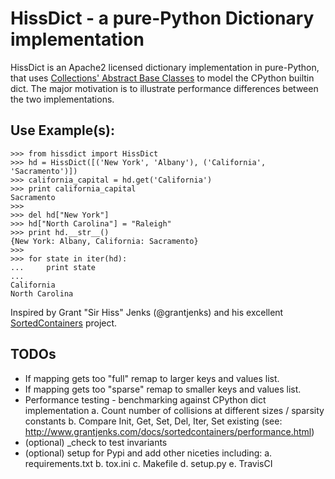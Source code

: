 HissDict - a pure-Python Dictionary implementation
==================================================
HissDict is an Apache2 licensed dictionary implementation in
pure-Python, that uses [Collections' Abstract Base Classes](https://docs.python.org/3/library/collections.abc.html)
to model the CPython builtin dict. The major motivation is to illustrate performance differences between the two implementations.

## Use Example(s):
```
>>> from hissdict import HissDict
>>> hd = HissDict([('New York', 'Albany'), ('California', 'Sacramento')])
>>> california_capital = hd.get('California')
>>> print california_capital
Sacramento
>>>
>>> del hd["New York"]
>>> hd["North Carolina"] = "Raleigh"
>>> print hd.__str__()
{New York: Albany, California: Sacramento}
>>>
>>> for state in iter(hd):
...     print state
...
California
North Carolina
```

Inspired by Grant "Sir Hiss" Jenks (@grantjenks) and his excellent [SortedContainers](http://www.grantjenks.com/docs/sortedcontainers/)
project.

## TODOs
* If mapping gets too "full" remap to larger keys and values list.
* If mapping gets too "sparse" remap to smaller keys and values list.
* Performance testing - benchmarking against CPython dict implementation
    a. Count number of collisions at different sizes / sparsity constants
    b. Compare Init, Get, Set, Del, Iter, Set existing  (see: http://www.grantjenks.com/docs/sortedcontainers/performance.html)
* (optional) _check to test invariants
* (optional) setup for Pypi and add other niceties including:
    a. requirements.txt
    b. tox.ini
    c. Makefile
    d. setup.py
    e. TravisCI
